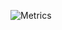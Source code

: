 ![Metrics](https://metrics.lecoq.io/oscard0m?template=classic&isocalendar=1&languages=1&introduction=1&followup=1&lines=1&stackoverflow=1&isocalendar.duration=half-year&languages.colors=github&languages.threshold=0%25&introduction.title=true&stackoverflow.user=3237248&stackoverflow.sections=answers-top%2C%20questions-recent&stackoverflow.limit=2&stackoverflow.lines=4&config.timezone=Europe%2FMadrid)
